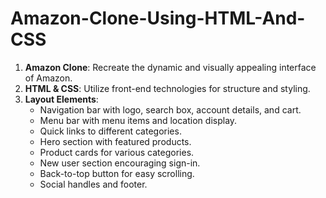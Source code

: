 # Amazon-Clone-Using-HTML-And-CSS

1. **Amazon Clone**: Recreate the dynamic and visually appealing interface of Amazon.
2. **HTML & CSS**: Utilize front-end technologies for structure and styling.
3. **Layout Elements**:
   - Navigation bar with logo, search box, account details, and cart.
   - Menu bar with menu items and location display.
   - Quick links to different categories.
   - Hero section with featured products.
   - Product cards for various categories.
   - New user section encouraging sign-in.
   - Back-to-top button for easy scrolling.
   - Social handles and footer.
